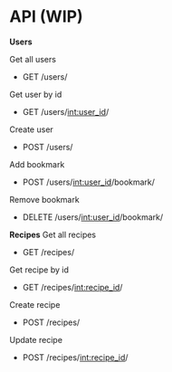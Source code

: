 # API (WIP)

**Users**

Get all users 
- GET /users/

Get user by id
- GET /users/<int:user_id>/

Create user
- POST /users/

Add bookmark
- POST /users/<int:user_id>/bookmark/

Remove bookmark
- DELETE /users/<int:user_id>/bookmark/


**Recipes**
Get all recipes
- GET /recipes/

Get recipe by id
- GET /recipes/<int:recipe_id>/

Create recipe
- POST /recipes/

Update recipe
- POST /recipes/<int:recipe_id>/

